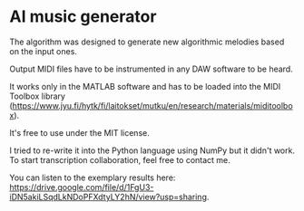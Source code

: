 # AI music generator

The algorithm was designed to generate new algorithmic melodies based on the input ones.

Output MIDI files have to be instrumented in any DAW software to be heard.

It works only in the MATLAB software and has to be loaded into the MIDI Toolbox library (https://www.jyu.fi/hytk/fi/laitokset/mutku/en/research/materials/miditoolbox).

It's free to use under the MIT license.

I tried to re-write it into the Python language using NumPy but it didn't work. To start transcription collaboration, feel free to contact me.

You can listen to the exemplary results here: https://drive.google.com/file/d/1FgU3-iDN5akiLSqdLkNDoPFXdtyLY2hN/view?usp=sharing.
